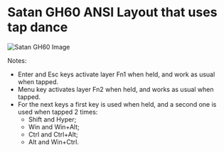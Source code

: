 # Satan GH60 ANSI Layout that uses tap dance

![Satan GH60 Image](https://i.imgur.com/T5FX7Sn.png)

Notes:
- Enter and Esc keys activate layer Fn1 when held, and work as usual when tapped.
- Menu key activates layer Fn2 when held, and works as usual when tapped.
- For the next keys a first key is used when held, and a second one is used when tapped 2 times:
  - Shift and Hyper;
  - Win and Win+Alt;
  - Ctrl and Ctrl+Alt;
  - Alt and Win+Ctrl.


